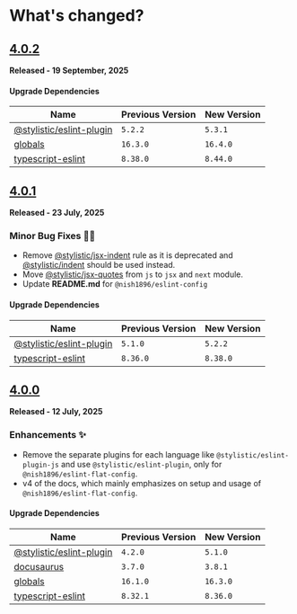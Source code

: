 # **What's changed?**

## [4.0.2](https://github.com/nishkohli96/eslint-config/tree/v4.0.2)

**Released - 19 September, 2025**

#### Upgrade Dependencies

| Name | Previous Version | New Version |
|-|-|-|
|[@stylistic/eslint-plugin](https://www.npmjs.com/package/@stylistic/eslint-plugin)| `5.2.2` | `5.3.1` |
|[globals](https://www.npmjs.com/package/globals)| `16.3.0` | `16.4.0`|
|[typescript-eslint](https://www.npmjs.com/package/typescript-eslint)| `8.38.0` | `8.44.0` |


## [4.0.1](https://github.com/nishkohli96/eslint-config/tree/v4.0.1)

**Released - 23 July, 2025**

### Minor Bug Fixes 🔧🐞

- Remove [@stylistic/jsx-indent](https://eslint.style/rules/jsx-indent) rule as it is deprecated and [@stylistic/indent](https://eslint.style/rules/indent) should be used instead.
- Move [@stylistic/jsx-quotes](https://eslint.style/rules//jsx-quotes) from `js` to `jsx` and `next` module.
- Update **README.md** for `@nish1896/eslint-config`

#### Upgrade Dependencies

| Name | Previous Version | New Version |
|-|-|-|
|[@stylistic/eslint-plugin](https://www.npmjs.com/package/@stylistic/eslint-plugin)| `5.1.0` | `5.2.2` |
|[typescript-eslint](https://www.npmjs.com/package/typescript-eslint)| `8.36.0` | `8.38.0` |


## [4.0.0](https://github.com/nishkohli96/eslint-config/tree/v4.0.0)

**Released - 12 July, 2025**

### Enhancements ✨

- Remove the separate plugins for each language like `@stylistic/eslint-plugin-js` and use `@stylistic/eslint-plugin`, only for `@nish1896/eslint-flat-config`.
- v4 of the docs, which mainly emphasizes on setup and usage of `@nish1896/eslint-flat-config`.

#### Upgrade Dependencies

| Name | Previous Version | New Version |
|-|-|-|
|[@stylistic/eslint-plugin](https://www.npmjs.com/package/@stylistic/eslint-plugin)| `4.2.0` | `5.1.0` |
|[docusaurus](https://docusaurus.io/)| `3.7.0` | `3.8.1` |
|[globals](https://www.npmjs.com/package/globals)| `16.1.0` | `16.3.0`|
|[typescript-eslint](https://www.npmjs.com/package/typescript-eslint)| `8.32.1` | `8.36.0` |
